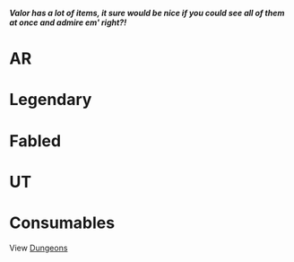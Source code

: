 ***Valor has a lot of items, it sure would be nice if you could see all of them at once and admire em' right?!***


# AR

# Legendary

# Fabled

# UT

# Consumables








View [Dungeons](https://wiki-test.valorserver.com/docs/category/dungeons)
